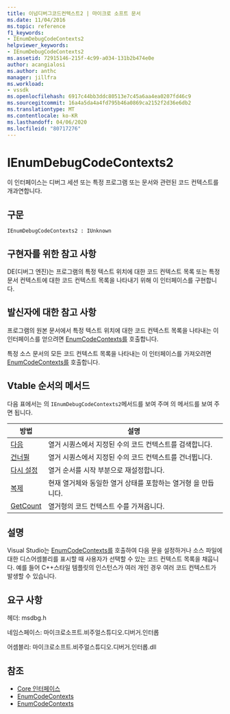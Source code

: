 ```yaml
---
title: 이넘디버그코드컨텍스트2 | 마이크로 소프트 문서
ms.date: 11/04/2016
ms.topic: reference
f1_keywords:
- IEnumDebugCodeContexts2
helpviewer_keywords:
- IEnumDebugCodeContexts2
ms.assetid: 72915146-215f-4c99-a034-131b2b474e0e
author: acangialosi
ms.author: anthc
manager: jillfra
ms.workload:
- vssdk
ms.openlocfilehash: 6917c44bb3ddc80513e7c45a6aa4ea0207fd46c9
ms.sourcegitcommit: 16a4a5da4a4fd795b46a0869ca2152f2d36e6db2
ms.translationtype: MT
ms.contentlocale: ko-KR
ms.lasthandoff: 04/06/2020
ms.locfileid: "80717276"
---
```

# <a name="ienumdebugcodecontexts2"></a>IEnumDebugCodeContexts2
이 인터페이스는 디버그 세션 또는 특정 프로그램 또는 문서와 관련된 코드 컨텍스트를 개과연합니다.

## <a name="syntax"></a>구문

```
IEnumDebugCodeContexts2 : IUnknown
```

## <a name="notes-for-implementers"></a>구현자를 위한 참고 사항
 DE(디버그 엔진)는 프로그램의 특정 텍스트 위치에 대한 코드 컨텍스트 목록 또는 특정 문서 컨텍스트에 대한 코드 컨텍스트 목록을 나타내기 위해 이 인터페이스를 구현합니다.

## <a name="notes-for-callers"></a>발신자에 대한 참고 사항
 프로그램의 원본 문서에서 특정 텍스트 위치에 대한 코드 컨텍스트 목록을 나타내는 이 인터페이스를 얻으려면 [EnumCodeContexts를](../../../extensibility/debugger/reference/idebugprogram2-enumcodecontexts.md) 호출합니다.

 특정 소스 문서의 모든 코드 컨텍스트 목록을 나타내는 이 인터페이스를 가져오려면 [EnumCodeContexts를](../../../extensibility/debugger/reference/idebugdocumentcontext2-enumcodecontexts.md) 호출합니다.

## <a name="methods-in-vtable-order"></a>Vtable 순서의 메서드
 다음 표에서는 의 `IEnumDebugCodeContexts2`메서드를 보여 주며 의 메서드를 보여 주면 됩니다.

|방법|설명|
|------------|-----------------|
|[다음](../../../extensibility/debugger/reference/ienumdebugcodecontexts2-next.md)|열거 시퀀스에서 지정된 수의 코드 컨텍스트를 검색합니다.|
|[건너뛸](../../../extensibility/debugger/reference/ienumdebugcodecontexts2-skip.md)|열거 시퀀스에서 지정된 수의 코드 컨텍스트를 건너뜁니다.|
|[다시 설정](../../../extensibility/debugger/reference/ienumdebugcodecontexts2-reset.md)|열거 순서를 시작 부분으로 재설정합니다.|
|[복제](../../../extensibility/debugger/reference/ienumdebugcodecontexts2-clone.md)|현재 열거체와 동일한 열거 상태를 포함하는 열거형 을 만듭니다.|
|[GetCount](../../../extensibility/debugger/reference/ienumdebugcodecontexts2-getcount.md)|열거형의 코드 컨텍스트 수를 가져옵니다.|

## <a name="remarks"></a>설명
 Visual Studio는 [EnumCodeContexts를](../../../extensibility/debugger/reference/idebugprogram2-enumcodecontexts.md) 호출하여 다음 문을 설정하거나 소스 파일에 대한 디스어셈블리를 표시할 때 사용자가 선택할 수 있는 코드 컨텍스트 목록을 채웁니다. 예를 들어 C++스타일 템플릿의 인스턴스가 여러 개인 경우 여러 코드 컨텍스트가 발생할 수 있습니다.

## <a name="requirements"></a>요구 사항
 헤더: msdbg.h

 네임스페이스: 마이크로소프트.비주얼스튜디오.디버거.인터롭

 어셈블리: 마이크로소프트.비주얼스튜디오.디버거.인터롭.dll

## <a name="see-also"></a>참조
- [Core 인터페이스](../../../extensibility/debugger/reference/core-interfaces.md)
- [EnumCodeContexts](../../../extensibility/debugger/reference/idebugprogram2-enumcodecontexts.md)
- [EnumCodeContexts](../../../extensibility/debugger/reference/idebugdocumentcontext2-enumcodecontexts.md)
